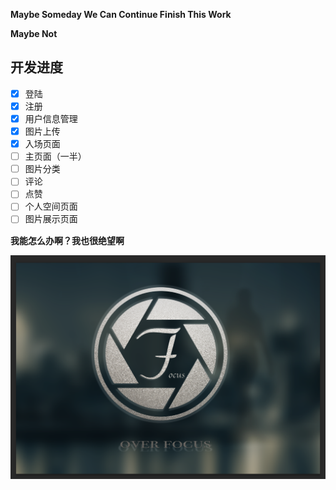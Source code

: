 **Maybe Someday We Can Continue Finish This Work**


**Maybe Not**


## 开发进度 ##
- [x] 登陆
- [x] 注册
- [x] 用户信息管理
- [x] 图片上传
- [x] 入场页面
- [ ] 主页面（一半）
- [ ] 图片分类
- [ ] 评论
- [ ] 点赞
- [ ] 个人空间页面
- [ ] 图片展示页面

**我能怎么办啊？我也很绝望啊**


![image](https://github.com/E1-304/OverFocus/blob/master/public/images/introduce.png)



